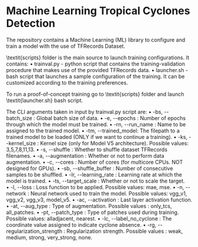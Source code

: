 # Machine Learning Tropical Cyclones Detection

The repository contains a Machine Learning (ML) library to configure and train a model 
with the use of TFRecords Dataset.

\textit{scripts} folder is the main source to launch training configurations. It contains:
• trainval.py - python script that contains the training-validation procedure that makes 
use of the provided TFRecords data. 
• launcher.sh - bash script that launches a sample configuration of the training. It can 
be customized according to the training preferences.

To run a proof-of-concept training go to \textit{scripts} folder and launch 
\textit{launcher.sh} bash script. 

The CLI arguments taken in input by trainval.py script are:
• -bs, --batch_size : Global batch size of data.
• -e, --epochs : Number of epochs through which the model must be trained.
• -rn, --run_name : Name to be assigned to the trained model.
• -tm, --trained_model: The filepath to a trained model to be loaded (ONLY if we want to continue a training).
• -ks, --kernel_size : Kernel size (only for Model V5 architecture). Possible values: 3,5,7,8,11,13.
• -s, --shuffle : Whether to shuffle dataset TFRecords filenames.
• -a, --augmentation : Whether or not to perform data augmentation.
• -c, --cores : Number of cores (for multicore CPUs. NOT designed for GPUs).
• -sb, --shuffle_buffer :  Number of consecutive samples to be shuffled.
• -lr, --learning_rate : Learning rate at which the model is trained.
• -ts, --target_scale : Whether or not to scale the target.
• -l, --loss : Loss function to be applied. Possible values: mae, mse.
• -n, --network : Neural network used to train the model. Possible values: vgg_v1, vgg_v2, vgg_v3, model_v5.
• -ac, --activation : Last layer activation function.
• -at, --aug_type : Type of augmentation. Possible values : only_tcs, all_patches.
• -pt, --patch_type : Type of patches used during training. Possible values: alladjacent, nearest.
• -lc, --label_no_cyclone : The coordinate value assigned to indicate cyclone absence.
• -rg, --regularization_strength : Regularization strength. Possible values : weak, medium, strong, very_strong, none.

